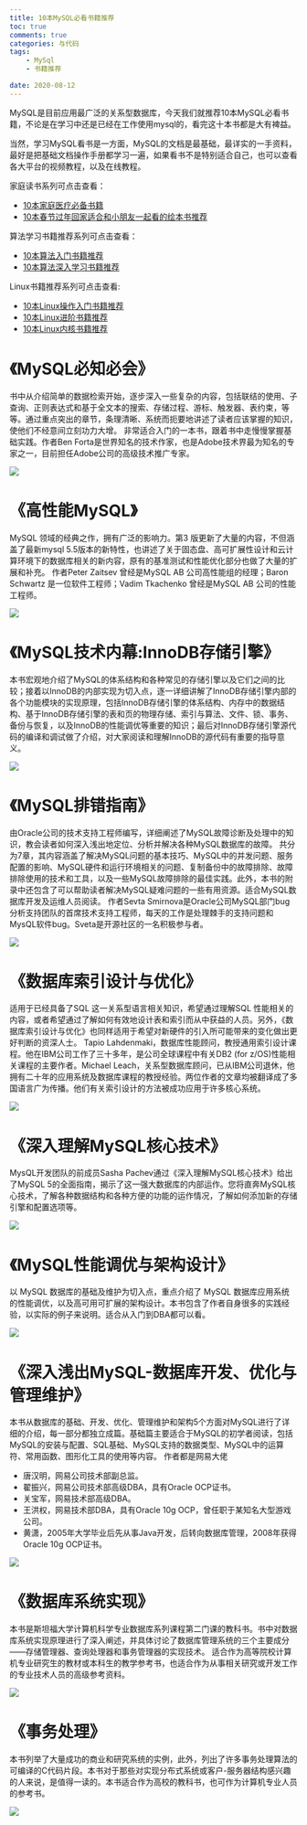 ```yaml
---
title: 10本MySQL必看书籍推荐
toc: true
comments: true
categories: 与代码
tags: 
	- MySql
	- 书籍推荐

date: 2020-08-12
---
```


MySQL是目前应用最广泛的关系型数据库，今天我们就推荐10本MySQL必看书籍，不论是在学习中还是已经在工作使用mysql的，看完这十本书都是大有裨益。

当然，学习MySQL看书是一方面，MySQL的文档是最基础，最详实的一手资料，最好是把基础文档操作手册都学习一遍，如果看书不是特别适合自己，也可以查看各大平台的视频教程，以及在线教程。

家庭读书系列可点击查看：

- [10本家庭医疗必备书籍](https://102no.com/2020/04/23/10-essential-books-for-famil-medicine/)
- [10本春节过年回家适合和小朋友一起看的绘本书推荐](https://102no.com/2021/02/05/10-children-picture-book/)

算法学习书籍推荐系列可点击查看：

- [10本算法入门书籍推荐](https://102no.com/2020/12/03/10-algorithm-books/)
- [10本算法深入学习书籍推荐](https://102no.com/2021/01/25/10-in-depth-algorithm-books/)

Linux书籍推荐系列可点击查看:

- [10本Linux操作入门书籍推荐](https://102no.com/2020/08/13/10-linux-introduction-books/)
- [10本Linux进阶书籍推荐](https://102no.com/2020/08/17/10-linux-advanced-books/)
- [10本Linux内核书籍推荐](https://102no.com/2020/09/01/10-linux-kernel-books/)

# 《MySQL必知必会》

书中从介绍简单的数据检索开始，逐步深入一些复杂的内容，包括联结的使用、子查询、正则表达式和基于全文本的搜索、存储过程、游标、触发器、表约束，等等。通过重点突出的章节，条理清晰、系统而扼要地讲述了读者应该掌握的知识，使他们不经意间立刻功力大增。
非常适合入门的一本书，跟着书中走慢慢掌握基础实践。作者Ben Forta是世界知名的技术作家，也是Adobe技术界最为知名的专家之一，目前担任Adobe公司的高级技术推广专家。

![](http://qiniu.102no.com/mysql必知必会.png)

# 《高性能MySQL》

MySQL 领域的经典之作，拥有广泛的影响力。第3 版更新了大量的内容，不但涵盖了最新mysql 5.5版本的新特性，也讲述了关于固态盘、高可扩展性设计和云计算环境下的数据库相关的新内容，原有的基准测试和性能优化部分也做了大量的扩展和补充。
作者Peter Zaitsev 曾经是MySQL AB 公司高性能组的经理；Baron Schwartz 是一位软件工程师；Vadim Tkachenko 曾经是MySQL AB 公司的性能工程师。

![](http://qiniu.102no.com/高性能mysql.png)
# 《MySQL技术内幕:InnoDB存储引擎》

本书宏观地介绍了MySQL的体系结构和各种常见的存储引擎以及它们之间的比较；接着以InnoDB的内部实现为切入点，逐一详细讲解了InnoDB存储引擎内部的各个功能模块的实现原理，包括InnoDB存储引擎的体系结构、内存中的数据结构、基于InnoDB存储引擎的表和页的物理存储、索引与算法、文件、锁、事务、备份与恢复，以及InnoDB的性能调优等重要的知识；最后对InnoDB存储引擎源代码的编译和调试做了介绍，对大家阅读和理解InnoDB的源代码有重要的指导意义。

![](http://qiniu.102no.com/mysql技术neimu.png)
# 《MySQL排错指南》

由Oracle公司的技术支持工程师编写，详细阐述了MySQL故障诊断及处理中的知识，教会读者如何深入浅出地定位、分析并解决各种MySQL数据库的故障。
共分为7章，其内容涵盖了解决MySQL问题的基本技巧、MySQL中的并发问题、服务配置的影响、MySQL硬件和运行环境相关的问题、复制备份中的故障排除、故障排除使用的技术和工具，以及一些MySQL故障排除的最佳实践。此外，本书的附录中还包含了可以帮助读者解决MySQL疑难问题的一些有用资源。适合MySQL数据库开发及运维人员阅读。
作者Sevta Smirnova是Oracle公司MySQL部门bug分析支持团队的首席技术支持工程师，每天的工作是处理棘手的支持问题和MysQL软件bug。Sveta是开源社区的一名积极参与者。

![](http://qiniu.102no.com/mysql拍错指南.png)
# 《数据库索引设计与优化》

适用于已经具备了SQL 这一关系型语言相关知识，希望通过理解SQL 性能相关的内容，或者希望通过了解如何有效地设计表和索引而从中获益的人员。另外，《数据库索引设计与优化》也同样适用于希望对新硬件的引入所可能带来的变化做出更好判断的资深人士。
Tapio Lahdenmaki，数据库性能顾问，教授通用索引设计课程。他在IBM公司工作了三十多年，是公司全球课程中有关DB2 (for z/OS)性能相关课程的主要作者。Michael Leach，关系型数据库顾问，已从IBM公司退休，他拥有二十年的应用系统及数据库课程的教授经验。两位作者的文章均被翻译成了多国语言广为传播。他们有关索引设计的方法被成功应用于许多核心系统。

![](http://qiniu.102no.com/数据库索引设计优化.png)
# 《深入理解MySQL核心技术》

MysQL开发团队的前成员Sasha Pachev通过《深入理解MySQL核心技术》给出了MySQL 5的全面指南，揭示了这一强大数据库的内部运作。您将直奔MySQL核心技术，了解各种数据结构和各种方便的功能的运作情况，了解如何添加新的存储引擎和配置选项等。

![](http://qiniu.102no.com/深入理解MySQL核心技术.png)
# 《MySQL性能调优与架构设计》

以 MySQL 数据库的基础及维护为切入点，重点介绍了 MySQL 数据库应用系统的性能调优，以及高可用可扩展的架构设计。本书包含了作者自身很多的实践经验，以实际的例子来说明。适合从入门到DBA都可以看。

![](http://qiniu.102no.com/MySQL性能调优与架构设计.png)
# 《深入浅出MySQL-数据库开发、优化与管理维护》

本书从数据库的基础、开发、优化、管理维护和架构5个方面对MySQL进行了详细的介绍，每一部分都独立成篇。基础篇主要适合于MySQL的初学者阅读，包括MySQL的安装与配置、SQL基础、MySQL支持的数据类型、MySQL中的运算符、常用函数、图形化工具的使用等内容。
作者都是网易大佬

- 唐汉明，网易公司技术部副总监。
- 翟振兴，网易公司技术部高级DBA，具有Oracle OCP证书。
- 关宝军，网易技术部高级DBA。
- 王洪权，网易技术部DBA，具有Oracle 10g OCP，曾任职于某知名大型游戏公司。
- 黄潇，2005年大学毕业后先从事Java开发，后转向数据库管理，2008年获得Oracle 10g OCP证书。

![](http://qiniu.102no.com/深入浅出MySQL-数据库开发、优化与管理维护.png)

# 《数据库系统实现》

本书是斯坦福大学计算机科学专业数据库系列课程第二门课的教科书。书中对数据库系统实现原理进行了深入阐述，并具体讨论了数据库管理系统的三个主要成分——存储管理器、查询处理器和事务管理器的实现技术。
适合作为高等院校计算机专业研究生的教材或本科生的教学参考书，也适合作为从事相关研究或开发工作的专业技术人员的高级参考资料。

![](http://qiniu.102no.com/数据库系统实现.png)
# 《事务处理》

本书列举了大量成功的商业和研究系统的实例，此外，列出了许多事务处理算法的可编译的C代码片段。本书对于那些对实现分布式系统或客户-服务器结构感兴趣的人来说，是值得一读的。本书适合作为高校的教科书，也可作为计算机专业人员的参考书。

![](http://qiniu.102no.com/事务处理.png)

